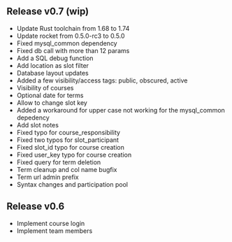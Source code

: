## Release v0.7 (wip)

* Update Rust toolchain from 1.68 to 1.74
* Update rocket from 0.5.0-rc3 to 0.5.0
* Fixed mysql_common dependency
* Fixed db call with more than 12 params
* Add a SQL debug function
* Add location as slot filter
* Database layout updates
* Added a few visibility/access tags: public, obscured, active
* Visibility of courses
* Optional date for terms
* Allow to change slot key
* Added a workaround for upper case not working for the mysql_common depedency
* Add slot notes
* Fixed typo for course_responsibility
* Fixed two typos for slot_participant
* Fixed slot_id typo for course creation
* Fixed user_key typo for course creation
* Fixed query for term deletion
* Term cleanup and col name bugfix
* Term url admin prefix
* Syntax changes and participation pool

## Release v0.6

* Implement course login
* Implement team members

